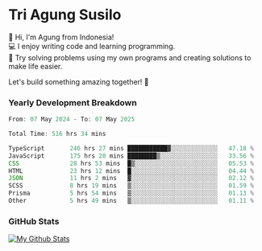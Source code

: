 # Tri Agung Susilo

👋 Hi, I'm Agung from Indonesia!<br>
💻 I enjoy writing code and learning programming.<br>
🧠 Try solving problems using my own programs and creating solutions to make life easier.

Let's build something amazing together! 🚀

### Yearly Development Breakdown

<!--START_SECTION:waka-->

```TypeScript JavaScript PHP
From: 07 May 2024 - To: 07 May 2025

Total Time: 516 hrs 34 mins

TypeScript       246 hrs 27 mins ███████████▓░░░░░░░░░░░░░   47.18 %
JavaScript       175 hrs 20 mins ████████▒░░░░░░░░░░░░░░░░   33.56 %
CSS              28 hrs 53 mins  █▒░░░░░░░░░░░░░░░░░░░░░░░   05.53 %
HTML             23 hrs 12 mins  █░░░░░░░░░░░░░░░░░░░░░░░░   04.44 %
JSON             11 hrs 2 mins   ▓░░░░░░░░░░░░░░░░░░░░░░░░   02.12 %
SCSS             8 hrs 19 mins   ▒░░░░░░░░░░░░░░░░░░░░░░░░   01.59 %
Prisma           5 hrs 54 mins   ▒░░░░░░░░░░░░░░░░░░░░░░░░   01.13 %
Other            5 hrs 49 mins   ▒░░░░░░░░░░░░░░░░░░░░░░░░   01.11 %
```

<!--END_SECTION:waka-->

### GitHub Stats

[![My Github Stats](https://github-readme-stats.vercel.app/api?username=triagung128&show_icons=true&hide=contribs,issues&count_private=true&theme=tokyonight)](https://github.com/triagung128)

<!-- [![Top Langs](https://github-readme-stats.vercel.app/api/top-langs/?username=triagung128&layout=compact)](https://github.com/triagung128) -->
